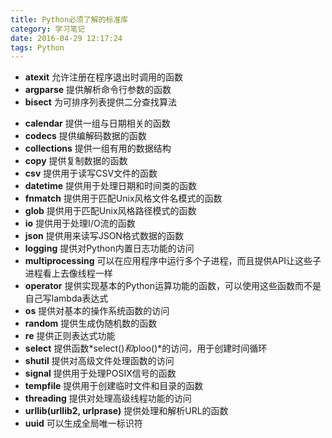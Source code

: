 ```yaml
---
title: Python必须了解的标准库
category: 学习笔记
date: 2016-04-29 12:17:24
tags: Python
---
```


* **atexit** 允许注册在程序退出时调用的函数
* **argparse** 提供解析命令行参数的函数
* **bisect** 为可排序列表提供二分查找算法
<!--more-->
* **calendar** 提供一组与日期相关的函数
* **codecs** 提供编解码数据的函数
* **collections** 提供一组有用的数据结构
* **copy** 提供复制数据的函数
* **csv** 提供用于读写CSV文件的函数
* **datetime** 提供用于处理日期和时间类的函数
* **fnmatch** 提供用于匹配Unix风格文件名模式的函数
* **glob** 提供用于匹配Unix风格路径模式的函数
* **io** 提供用于处理I/O流的函数
* **json** 提供用来读写JSON格式数据的函数
* **logging** 提供对Python内置日志功能的访问
* **multiprocessing** 可以在应用程序中运行多个子进程，而且提供API让这些子进程看上去像线程一样
* **operator** 提供实现基本的Python运算功能的函数，可以使用这些函数而不是自己写lambda表达式
* **os** 提供对基本的操作系统函数的访问
* **random** 提供生成伪随机数的函数
* **re** 提供正则表达式功能
* **select** 提供函数*select()*和*ploo()*的访问，用于创建时间循环
* **shutil** 提供对高级文件处理函数的访问
* **signal** 提供用于处理POSIX信号的函数
* **tempfile** 提供用于创建临时文件和目录的函数
* **threading** 提供对处理高级线程功能的访问
* **urllib(urllib2, urlprase)** 提供处理和解析URL的函数
* **uuid** 可以生成全局唯一标识符
